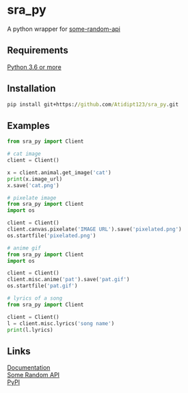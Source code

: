 # sra_py
A python wrapper for [some-random-api](https://some-random-api.ml)

## Requirements
[Python 3.6 or more](https://python.org)  

## Installation
```cmd
pip install git+https://github.com/Atidipt123/sra_py.git
```

## Examples
```py
from sra_py import Client

# cat image
client = Client()

x = client.animal.get_image('cat')
print(x.image_url)
x.save('cat.png')
```

```py
# pixelate image
from sra_py import Client
import os

client = Client()
client.canvas.pixelate('IMAGE URL').save('pixelated.png')
os.startfile('pixelated.png')
```

```py
# anime gif
from sra_py import Client
import os

client = Client()
client.misc.anime('pat').save('pat.gif')
os.startfile('pat.gif')
```

```py
# lyrics of a song
from sra_py import Client

client = Client()
l = client.misc.lyrics('song name')
print(l.lyrics)
```

## Links
[Documentation](https://sra_py.rtfd.io)  
[Some Random API](https://some-random-api.ml)  
[PyPI](https://pypi.org/project/sra_py)
